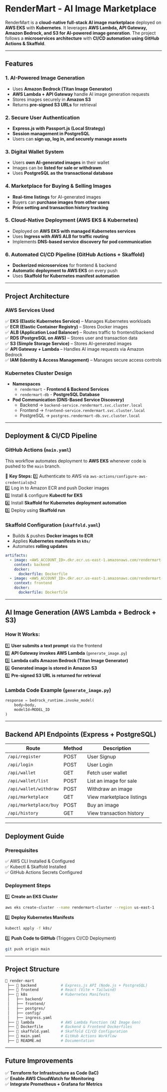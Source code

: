 # RenderMart - AI Image Marketplace

RenderMart is a **cloud-native full-stack AI image marketplace** deployed on **AWS EKS** with **Kubernetes**. It leverages **AWS Lambda, API Gateway, Amazon Bedrock, and S3 for AI-powered image generation**. The project follows a **microservices architecture** with **CI/CD automation using GitHub Actions & Skaffold**.

---

## **Features**

### **1. AI-Powered Image Generation**
- Uses **Amazon Bedrock (Titan Image Generator)**
- **AWS Lambda + API Gateway** handle AI image generation requests
- Stores images securely in **Amazon S3**
- Returns **pre-signed S3 URLs** for retrieval

### **2. Secure User Authentication**
- **Express.js with Passport.js (Local Strategy)**
- **Session management in PostgreSQL**
- Users can **sign up, log in, and securely manage assets**

### **3. Digital Wallet System**
- Users **own AI-generated images** in their wallet
- Images can be **listed for sale or withdrawn**
- Uses **PostgreSQL as the transactional database**

### **4. Marketplace for Buying & Selling Images**
- **Real-time listings** for AI-generated images
- Buyers can **purchase images from other users**
- **Price setting and transaction history tracking**

### **5. Cloud-Native Deployment (AWS EKS & Kubernetes)**
- Deployed on **AWS EKS with managed Kubernetes services**
- Uses **Ingress with AWS ALB for traffic routing**
- Implements **DNS-based service discovery for pod communication**

### **6. Automated CI/CD Pipeline (GitHub Actions + Skaffold)**
- **Dockerized microservices** for frontend & backend
- **Automatic deployment to AWS EKS** on every push
- Uses **Skaffold for Kubernetes manifest automation**

---

## **Project Architecture**

### **AWS Services Used**
✅ **EKS (Elastic Kubernetes Service)** – Manages Kubernetes workloads  
✅ **ECR (Elastic Container Registry)** – Stores Docker images  
✅ **ALB (Application Load Balancer)** – Routes traffic to frontend/backend  
✅ **RDS (PostgreSQL on AWS)** – Stores user and transaction data  
✅ **S3 (Simple Storage Service)** – Stores AI-generated images  
✅ **API Gateway + Lambda** – Handles AI image requests via Amazon Bedrock  
✅ **IAM (Identity & Access Management)** – Manages secure access controls  

### **Kubernetes Cluster Design**
- **Namespaces**
  - `rendermart` - **Frontend & Backend Services**
  - `rendermart-db` - **PostgreSQL Database**
- **Pod Communication (DNS-Based Service Discovery)**
  - Backend → `backend-service.rendermart.svc.cluster.local`
  - Frontend → `frontend-service.rendermart.svc.cluster.local`
  - PostgreSQL → `postgres.rendermart-db.svc.cluster.local`

---

## **Deployment & CI/CD Pipeline**

### **GitHub Actions (`main.yaml`)**
This workflow automates deployment to **AWS EKS** whenever code is pushed to the `main` branch.

🔹 **Key Steps:**
1️⃣ Authenticate to AWS via `aws-actions/configure-aws-credentials@v2`  
2️⃣ Log in to Amazon ECR and push Docker images  
3️⃣ Install & configure **Kubectl for EKS**  
4️⃣ Install **Skaffold for Kubernetes deployment automation**  
5️⃣ Deploy using **Skaffold run**  

### **Skaffold Configuration (`skaffold.yaml`)**
- Builds & pushes **Docker images to ECR**
- Applies **Kubernetes manifests in `k8s/`**
- Automates **rolling updates**

```yaml
artifacts:
  - image: <AWS_ACCOUNT_ID>.dkr.ecr.us-east-1.amazonaws.com/rendermart-backend
    context: backend
    docker:
      dockerfile: Dockerfile
  - image: <AWS_ACCOUNT_ID>.dkr.ecr.us-east-1.amazonaws.com/rendermart-frontend
    context: frontend
    docker:
      dockerfile: Dockerfile
```

---

## **AI Image Generation (AWS Lambda + Bedrock + S3)**

### **How It Works:**
1️⃣ **User submits a text prompt** via the frontend  
2️⃣ **API Gateway invokes AWS Lambda** (`generate_image.py`)  
3️⃣ **Lambda calls Amazon Bedrock (Titan Image Generator)**  
4️⃣ **Generated image is stored in Amazon S3**  
5️⃣ **Pre-signed S3 URL is returned for retrieval**  

### **Lambda Code Example (`generate_image.py`)**
```python
response = bedrock_runtime.invoke_model(
    body=body,
    modelId=MODEL_ID
)
```

---

## **Backend API Endpoints (Express + PostgreSQL)**

| Route | Method | Description |
|--------|--------|-------------|
| `/api/register` | POST | User Signup |
| `/api/login` | POST | User Login |
| `/api/wallet` | GET | Fetch user wallet |
| `/api/wallet/list` | POST | List an image for sale |
| `/api/wallet/withdraw` | POST | Withdraw an image |
| `/api/marketplace` | GET | View marketplace listings |
| `/api/marketplace/buy` | POST | Buy an image |
| `/api/history` | GET | View transaction history |

---

## **Deployment Guide**

### **Prerequisites**
✅ AWS CLI Installed & Configured  
✅ Kubectl & Skaffold Installed  
✅ GitHub Actions Secrets Configured  

### **Deployment Steps**
1️⃣ **Create an EKS Cluster**
```sh
aws eks create-cluster --name rendermart-cluster --region us-east-1
```
2️⃣ **Deploy Kubernetes Manifests**
```sh
kubectl apply -f k8s/
```
3️⃣ **Push Code to GitHub** (Triggers CI/CD Deployment)
```sh
git push origin main
```

---

## **Project Structure**
```bash
📂 render-mart
 ├── 📂 backend           # Express.js API (Node.js + PostgreSQL)
 ├── 📂 frontend          # React (Vite + Tailwind)
 ├── 📂 k8s               # Kubernetes Manifests
 │   ├── backend/
 │   ├── frontend/
 │   ├── postgres/
 │   ├── config/
 │   ├── ingress.yaml
 ├── 📂 lambda            # AWS Lambda Function (AI Image Gen)
 ├── 📄 Dockerfile        # Backend & Frontend Dockerfiles
 ├── 📄 skaffold.yaml     # Skaffold CI/CD Configuration
 ├── 📄 main.yaml         # GitHub Actions Workflow
 ├── 📄 README.md         # Documentation
```

---

## **Future Improvements**
✅ **Terraform for Infrastructure as Code (IaC)**  
✅ **Enable AWS CloudWatch for Monitoring**  
✅ **Integrate Prometheus + Grafana for Metrics**  